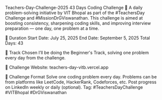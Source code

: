 Teachers-Day-Challenge-2025
43 Days Coding Challenge 🚀
A daily problem-solving initiative by VIT Bhopal as part of the #TeachersDay Challenge and #MissionDrGViswanathan. This challenge is aimed at boosting consistency, sharpening coding skills, and improving interview preparation — one day, one problem at a time.

📅 Duration
Start Date: July 25, 2025
End Date: September 5, 2025
Total Days: 43

👶 Track Chosen
I’ll be doing the Beginner's Track, solving one problem every day from the challenge.

📌 Challenge Website: teachers-day-vitb.vercel.app

🧠 Challenge Format
Solve one coding problem every day.
Problems can be from platforms like LeetCode, HackerRank, Codeforces, etc.
Post progress on LinkedIn weekly or daily (optional).
Tag: #TeachersDayChallenge #VITBhopal #DrGViswanathan
